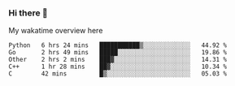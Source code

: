### Hi there 👋

<!--
**Jassy930/Jassy930** is a ✨ _special_ ✨ repository because its `README.md` (this file) appears on your GitHub profile.

Here are some ideas to get you started:

- 🔭 I’m currently working on ...
- 🌱 I’m currently learning ...
- 👯 I’m looking to collaborate on ...
- 🤔 I’m looking for help with ...
- 💬 Ask me about ...
- 📫 How to reach me: ...
- 😄 Pronouns: ...
- ⚡ Fun fact: ...
-->

My wakatime overview here
<!--START_SECTION:waka-->
```text
Python   6 hrs 24 mins   ███████████▒░░░░░░░░░░░░░   44.92 % 
Go       2 hrs 49 mins   █████░░░░░░░░░░░░░░░░░░░░   19.86 % 
Other    2 hrs 2 mins    ███▓░░░░░░░░░░░░░░░░░░░░░   14.31 % 
C++      1 hr 28 mins    ██▓░░░░░░░░░░░░░░░░░░░░░░   10.34 % 
C        42 mins         █▒░░░░░░░░░░░░░░░░░░░░░░░   05.03 % 
```
<!--END_SECTION:waka-->
